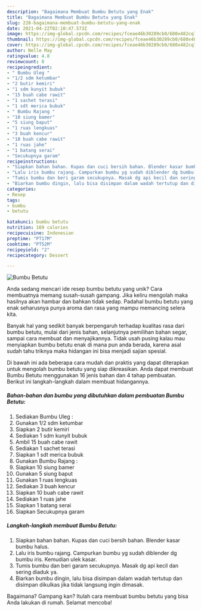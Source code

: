 ```yaml
---
description: "Bagaimana Membuat Bumbu Betutu yang Enak"
title: "Bagaimana Membuat Bumbu Betutu yang Enak"
slug: 228-bagaimana-membuat-bumbu-betutu-yang-enak
date: 2021-04-22T02:10:47.573Z
image: https://img-global.cpcdn.com/recipes/fceae46b30289cb0/680x482cq70/bumbu-betutu-foto-resep-utama.jpg
thumbnail: https://img-global.cpcdn.com/recipes/fceae46b30289cb0/680x482cq70/bumbu-betutu-foto-resep-utama.jpg
cover: https://img-global.cpcdn.com/recipes/fceae46b30289cb0/680x482cq70/bumbu-betutu-foto-resep-utama.jpg
author: Nelle May
ratingvalue: 4.8
reviewcount: 8
recipeingredient:
- " Bumbu Uleg "
- "1/2 sdm ketumbar"
- "2 butir kemiri"
- "1 sdm kunyit bubuk"
- "15 buah cabe rawit"
- "1 sachet terasi"
- "1 sdt merica bubuk"
- " Bumbu Rajang "
- "10 siung bamer"
- "5 siung baput"
- "1 ruas lengkuas"
- "3 buah kencur"
- "10 buah cabe rawit"
- "1 ruas jahe"
- "1 batang serai"
- "Secukupnya garam"
recipeinstructions:
- "Siapkan bahan bahan. Kupas dan cuci bersih bahan. Blender kasar bumbu halus."
- "Lalu iris bumbu rajang. Campurkan bumbu yg sudah diblender dg bumbu iris. Kemudian ulek kasar."
- "Tumis bumbu dan beri garam secukupnya. Masak dg api kecil dan sering diaduk ya."
- "Biarkan bumbu dingin, lalu bisa disimpan dalam wadah tertutup dan disimpan dikulkas jika tidak langsung ingin dimasak."
categories:
- Resep
tags:
- bumbu
- betutu

katakunci: bumbu betutu 
nutrition: 169 calories
recipecuisine: Indonesian
preptime: "PT17M"
cooktime: "PT52M"
recipeyield: "2"
recipecategory: Dessert

---
```



![Bumbu Betutu](https://img-global.cpcdn.com/recipes/fceae46b30289cb0/680x482cq70/bumbu-betutu-foto-resep-utama.jpg)

Anda sedang mencari ide resep bumbu betutu yang unik? Cara membuatnya memang susah-susah gampang. Jika keliru mengolah maka hasilnya akan hambar dan bahkan tidak sedap. Padahal bumbu betutu yang enak seharusnya punya aroma dan rasa yang mampu memancing selera kita.

Banyak hal yang sedikit banyak berpengaruh terhadap kualitas rasa dari bumbu betutu, mulai dari jenis bahan, selanjutnya pemilihan bahan segar, sampai cara membuat dan menyajikannya. Tidak usah pusing kalau mau menyiapkan bumbu betutu enak di mana pun anda berada, karena asal sudah tahu triknya maka hidangan ini bisa menjadi sajian spesial.




Di bawah ini ada beberapa cara mudah dan praktis yang dapat diterapkan untuk mengolah bumbu betutu yang siap dikreasikan. Anda dapat membuat Bumbu Betutu menggunakan 16 jenis bahan dan 4 tahap pembuatan. Berikut ini langkah-langkah dalam membuat hidangannya.

<!--inarticleads1-->

##### Bahan-bahan dan bumbu yang dibutuhkan dalam pembuatan Bumbu Betutu:

1. Sediakan  Bumbu Uleg :
1. Gunakan 1/2 sdm ketumbar
1. Siapkan 2 butir kemiri
1. Sediakan 1 sdm kunyit bubuk
1. Ambil 15 buah cabe rawit
1. Sediakan 1 sachet terasi
1. Siapkan 1 sdt merica bubuk
1. Gunakan  Bumbu Rajang :
1. Siapkan 10 siung bamer
1. Gunakan 5 siung baput
1. Gunakan 1 ruas lengkuas
1. Sediakan 3 buah kencur
1. Siapkan 10 buah cabe rawit
1. Sediakan 1 ruas jahe
1. Siapkan 1 batang serai
1. Siapkan Secukupnya garam




<!--inarticleads2-->

##### Langkah-langkah membuat Bumbu Betutu:

1. Siapkan bahan bahan. Kupas dan cuci bersih bahan. Blender kasar bumbu halus.
1. Lalu iris bumbu rajang. Campurkan bumbu yg sudah diblender dg bumbu iris. Kemudian ulek kasar.
1. Tumis bumbu dan beri garam secukupnya. Masak dg api kecil dan sering diaduk ya.
1. Biarkan bumbu dingin, lalu bisa disimpan dalam wadah tertutup dan disimpan dikulkas jika tidak langsung ingin dimasak.




Bagaimana? Gampang kan? Itulah cara membuat bumbu betutu yang bisa Anda lakukan di rumah. Selamat mencoba!
